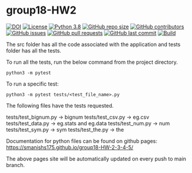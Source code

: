 # group18-HW2


[![DOI](https://zenodo.org/badge/532350095.svg)](https://zenodo.org/badge/latestdoi/532350095)
[![License](https://img.shields.io/badge/License-Apache_2.0-blue.svg)](https://opensource.org/licenses/Apache-2.0)
[![Python 3.8](https://img.shields.io/badge/Python-3.8-blue.svg)](https://www.python.org/downloads/release/python-380/)
[![GitHub repo size](https://img.shields.io/github/repo-size/smanishs175/group18-HW-2-3-4-5)](https://github.com/smanishs175/group18-HW-2-3-4-5/)
[![GitHub contributors](https://img.shields.io/github/contributors/smanishs175/group18-HW-2-3-4-5)](https://github.com/smanishs175/group18-HW-2-3-4-5/graphs/contributors/)
[![GitHub issues](https://img.shields.io/github/issues/smanishs175/group18-HW-2-3-4-5)](https://github.com/smanishs175/group18-HW-2-3-4-5/issues)
[![GitHub pull requests](https://img.shields.io/github/issues-pr/smanishs175/group18-HW-2-3-4-5)](https://github.com/smanishs175/group18-HW-2-3-4-5/pulls)
[![GitHub last commit](https://img.shields.io/github/last-commit/smanishs175/group18-HW-2-3-4-5)](https://github.com/smanishs175/group18-HW-2-3-4-5/commits)
[![Build](https://github.com/smanishs175/group18-HW-2-3-4-5/actions/workflows/build.yml/badge.svg)](https://github.com/smanishs175/group18-HW-2-3-4-5/actions/workflows/build.yml)

The src folder has all the code associated with the application and tests folder has all the tests.

To run all the tests, run the below command from the project directory.

```
python3 -m pytest
```

To run a specific test:

```
python3 -m pytest tests/<test_file_name>.py
```

The following files have the tests requested.

tests/test_bignum.py -> bignum
tests/test_csv.py -> eg.csv
tests/test_data.py -> eg.stats and eg.data
tests/test_num.py -> num
tests/test_sym.py -> sym
tests/test_the.py -> the

Documentation for python files can be found on github pages: https://smanishs175.github.io/group18-HW-2-3-4-5/ 



The above pages site will be automatically updated on every push to main branch.
